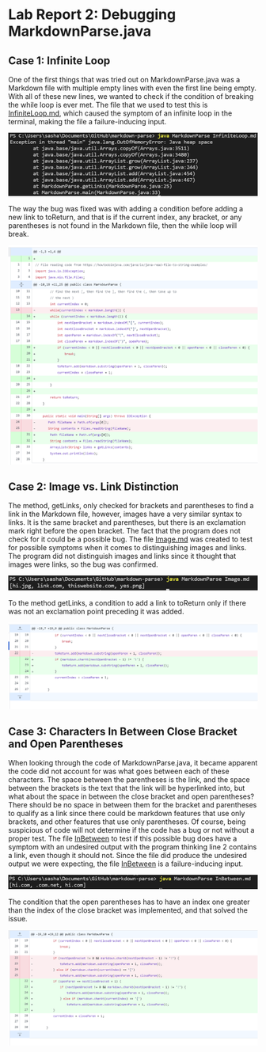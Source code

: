 # Lab Report 2: Debugging MarkdownParse.java
## Case 1: Infinite Loop

One of the first things that was tried out on MarkdownParse.java was a Markdown file with multiple empty lines with even the first line being empty. With all of these new lines, we wanted to check if the condition of breaking the while loop is ever met. The file that we used to test this is [InfiniteLoop.md](https://alexander-kourjanski.github.io/cse15l-lab-reports/InfiniteLoop.md), which caused the symptom of an infinite loop in the terminal, making the file a failure-inducing input.

![Image](InfiniteLoopmdRun.PNG)

The way the bug was fixed was with adding a condition before adding a new link to toReturn, and that is if the current index, any bracket, or any parentheses is not found in the Markdown file, then the while loop will break.

![Image](Fixing-Infinite_Loop.PNG)

## Case 2: Image vs. Link Distinction

The method, getLinks, only checked for brackets and parentheses to find a link in the Markdown file, however, images have a very similar syntax to links. It is the same bracket and parentheses, but there is an exclamation mark right before the open bracket. The fact that the program does not check for it could be a possible bug. The file [Image.md](https://alexander-kourjanski.github.io/cse15l-lab-reports/Image.md) was created to test for possible symptoms when it comes to distinguishing images and links. The program did not distinguish images and links since it thought that images were links, so the bug was confirmed. 

![Image](ImagemdRun.PNG)

To the method getLinks, a condition to add a link to toReturn only if there was not an exclamation point preceding it was added.

![Image](Image-Link-Distinction.PNG)

## Case 3: Characters In Between Close Bracket and Open Parentheses

When looking through the code of MarkdownParse.java, it became apparent the code did not account for was what goes between each of these characters. The space between the parentheses is the link, and the space between the brackets is the text that the link will be hyperlinked into, but what about the space in between the close bracket and open parentheses? There should be no space in between them for the bracket and parentheses to qualify as a link since there could be markdown features that use only brackets, and other features that use only parentheses. Of course, being suspicious of code will not determine if the code has a bug or not without a proper test. The file [InBetween](https://alexander-kourjanski.github.io/cse15l-lab-reports/InBetween.md) to test if this possible bug does have a symptom with an undesired output with the program thinking line 2 contains a link, even though it should not. Since the file did produce the undesired output we were expecting, the file [InBetween](https://alexander-kourjanski.github.io/cse15l-lab-reports/InBetween.md) is a failure-inducing input.

![Image](InBetweenmdRun.PNG)

The condition that the open parentheses has to have an index one greater than the index of the close bracket was implemented, and that solved the issue.

![Image](Parentheses-After-Bracket.PNG)
